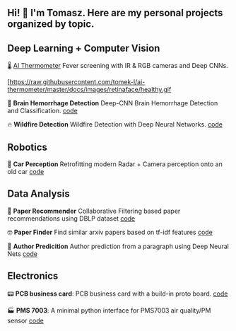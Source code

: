 ## Hi! 👋 I'm Tomasz. Here are my personal projects organized by topic.

## Deep Learning + Computer Vision 

🌡️ [AI Thermometer](https://github.com/tomek-l/ai-thermometer)
Fever screening with IR & RGB cameras and Deep CNNs. 

[https://raw.githubusercontent.com/tomek-l/ai-thermometer/master/docs/images/retinaface/healthy.gif


🧠 __Brain Hemorrhage Detection__ Deep-CNN Brain Hemorrhage Detection and Classification. [code](https://github.com/tomek-l/brain-hemorrhage-detection)

🔥 __Wildfire Detection__ Wildfire Detection with Deep Neural Networks. [code](https://github.com/tomek-l/fire-detect-nn)

## Robotics
🚗 __Car Perception__  Retrofitting modern Radar + Camera perception onto an old car  [code](https://github.com/tomek-l/car)

## Data Analysis

📄 __Paper Recommender__ Collaborative Filtering based paper recommendations using DBLP dataset [code](https://github.com/tomek-l/paper-recommender)

🤓 __Paper Finder__ Find similar arxiv papers based on tf-idf features [code](https://github.com/tomek-l/paper-finder)

📝 __Author Predicition__ Author prediction from a paragraph using Deep Neural Nets [code](https://github.com/tomek-l/author-predictor) 

<!-- ## IoT
__Come Say Hi 👋__  -->


## Electronics
📟 __PCB business card__: PCB business card with a build-in proto board. [code](https://github.com/tomek-l/pcb-busness-card)

🏭 __PMS 7003__: A minimal python interface for PMS7003 air quality/PM sensor [code](https://github.com/tomek-l/pms7003)

<!-- ## Mechanical 🦾 -->

